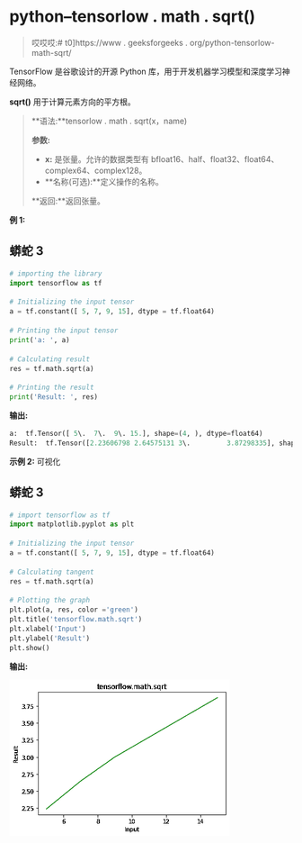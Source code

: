 # python–tensorlow . math . sqrt()

> 哎哎哎:# t0]https://www . geeksforgeeks . org/python-tensorlow-math-sqrt/

TensorFlow 是谷歌设计的开源 Python 库，用于开发机器学习模型和深度学习神经网络。

**sqrt()** 用于计算元素方向的平方根。

> **语法:**tensorlow . math . sqrt(x，name)
> 
> **参数:**
> 
> *   **x:** 是张量。允许的数据类型有 bfloat16、half、float32、float64、complex64、complex128。
> *   **名称(可选):**定义操作的名称。
> 
> **返回:**返回张量。

**例 1:**

## 蟒蛇 3

```py
# importing the library
import tensorflow as tf

# Initializing the input tensor
a = tf.constant([ 5, 7, 9, 15], dtype = tf.float64)

# Printing the input tensor
print('a: ', a)

# Calculating result
res = tf.math.sqrt(a)

# Printing the result
print('Result: ', res)
```

**输出:**

```py
a:  tf.Tensor([ 5\.  7\.  9\. 15.], shape=(4, ), dtype=float64)
Result:  tf.Tensor([2.23606798 2.64575131 3\.         3.87298335], shape=(4, ), dtype=float64)

```

**示例 2:** 可视化

## 蟒蛇 3

```py
# import tensorflow as tf
import matplotlib.pyplot as plt

# Initializing the input tensor
a = tf.constant([ 5, 7, 9, 15], dtype = tf.float64)

# Calculating tangent
res = tf.math.sqrt(a)

# Plotting the graph
plt.plot(a, res, color ='green')
plt.title('tensorflow.math.sqrt')
plt.xlabel('Input')
plt.ylabel('Result')
plt.show()
```

**输出:**

![](img/e7cb1d0bc8aec6d72840b891ad057fc4.png)